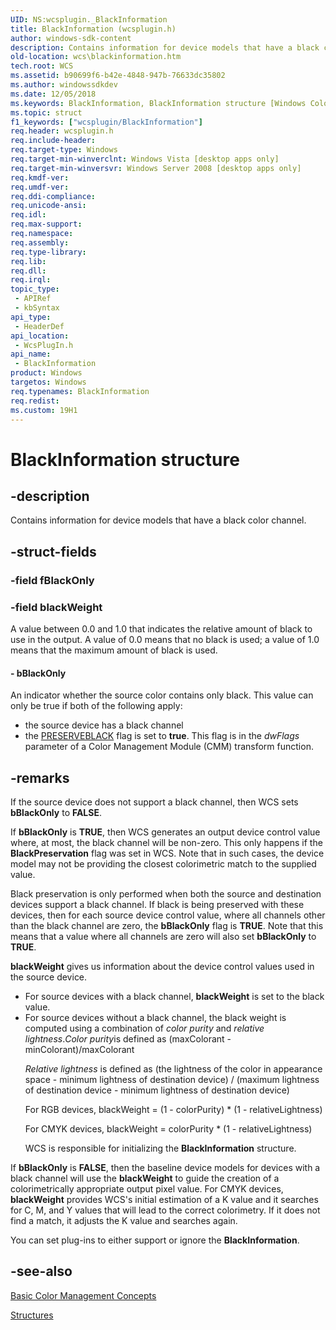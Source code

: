 ```yaml
---
UID: NS:wcsplugin._BlackInformation
title: BlackInformation (wcsplugin.h)
author: windows-sdk-content
description: Contains information for device models that have a black color channel.
old-location: wcs\blackinformation.htm
tech.root: WCS
ms.assetid: b90699f6-b42e-4848-947b-76633dc35802
ms.author: windowssdkdev
ms.date: 12/05/2018
ms.keywords: BlackInformation, BlackInformation structure [Windows Color System], _color_BlackInformation_str, wcs.blackinformation, wcsplugin/BlackInformation
ms.topic: struct
f1_keywords: ["wcsplugin/BlackInformation"]
req.header: wcsplugin.h
req.include-header: 
req.target-type: Windows
req.target-min-winverclnt: Windows Vista [desktop apps only]
req.target-min-winversvr: Windows Server 2008 [desktop apps only]
req.kmdf-ver: 
req.umdf-ver: 
req.ddi-compliance: 
req.unicode-ansi: 
req.idl: 
req.max-support: 
req.namespace: 
req.assembly: 
req.type-library: 
req.lib: 
req.dll: 
req.irql: 
topic_type:
 - APIRef
 - kbSyntax
api_type:
 - HeaderDef
api_location:
 - WcsPlugIn.h
api_name:
 - BlackInformation
product: Windows
targetos: Windows
req.typenames: BlackInformation
req.redist: 
ms.custom: 19H1
---
```


# BlackInformation structure


## -description



Contains information for device models that have a black color channel.




## -struct-fields




### -field fBlackOnly

 


### -field blackWeight

A value between 0.0 and 1.0 that indicates the relative amount of black to use in the output. A value of 0.0 means that no black is used; a value of 1.0 means that the maximum amount of black is used.


#### - bBlackOnly

An indicator whether the source color contains only black. This value can only be true if both of the following apply:

<ul>
<li>the source device has a black channel</li>
<li>the <a href="https://docs.microsoft.com/previous-versions//ms536577(v=vs.85)">PRESERVEBLACK</a> flag is set to <b>true</b>. This flag is in the <i>dwFlags</i> parameter of a Color Management Module (CMM) transform function.</li>
</ul>

## -remarks



If the source device does not support a black channel, then WCS sets <b>bBlackOnly</b> to <b>FALSE</b>.

If <b>bBlackOnly</b> is <b>TRUE</b>, then WCS generates an output device control value where, at most, the black channel will be non-zero. This only happens if the <b>BlackPreservation</b> flag was set in WCS. Note that in such cases, the device model may not be providing the closest colorimetric match to the supplied value.

Black preservation is only performed when both the source and destination devices support a black channel. If black is being preserved with these devices, then for each source device control value, where all channels other than the black channel are zero, the <b>bBlackOnly</b> flag is <b>TRUE</b>. Note that this means that a value where all channels are zero will also set <b>bBlackOnly</b> to <b>TRUE</b>.

<b>blackWeight</b> gives us information about the device control values used in the source device.

<ul>
<li>For source devices with a black channel, <b>blackWeight</b> is set to the black value.</li>
<li>For source devices without a black channel, the black weight is computed using a combination of <i>color purity</i> and <i>relative lightness</i>.<i>Color purity</i>is defined as (maxColorant - minColorant)/maxColorant

<i>Relative lightness</i> is defined as (the lightness of the color in appearance space - minimum lightness of destination device) / (maximum lightness of destination device - minimum lightness of destination device)

For RGB devices, blackWeight = (1 - colorPurity) * (1 - relativeLightness)
      
      

For CMYK devices, blackWeight = colorPurity * (1 - relativeLightness)

WCS is responsible for initializing the <b>BlackInformation</b> structure. 

</li>
</ul>
If <b>bBlackOnly</b> is <b>FALSE</b>, then the baseline device models for devices with a black channel will use the <b>blackWeight</b> to guide the creation of a colorimetrically appropriate output pixel value. For CMYK devices, <b>blackWeight</b> provides WCS's initial estimation of a K value and it searches for C, M, and Y values that will lead to the correct colorimetry. If it does not find a match, it adjusts the K value and searches again.

You can set plug-ins to either support or ignore the <b>BlackInformation</b>.




## -see-also




<a href="https://docs.microsoft.com/previous-versions/windows/desktop/wcs/basic-color-management-concepts">Basic Color Management Concepts</a>



<a href="https://docs.microsoft.com/previous-versions/windows/desktop/wcs/structures">Structures</a>
 

 

